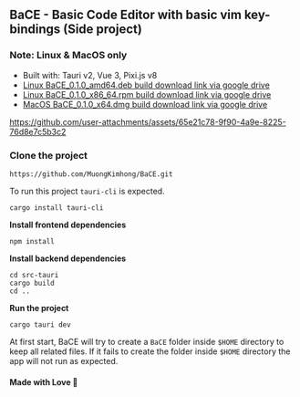 ## BaCE - Basic Code Editor with basic vim key-bindings (Side project)

### Note: Linux & MacOS only

- Built with: Tauri v2, Vue 3, Pixi.js v8
- [Linux BaCE_0.1.0_amd64.deb build download link via google drive](https://drive.google.com/file/d/1WOvOBdrd7eI5Cj3fD5QcAoi-OjnpOSU_/view?usp=drive_link)
- [Linux BaCE_0.1.0_x86_64.rpm build download link via google drive](https://drive.google.com/file/d/1yqoFzZxI_SMcy5vyQRroXVx79Wz_04di/view?usp=drive_link)
- [MacOS BaCE_0.1.0_x64.dmg build download link via google drive](https://drive.google.com/file/d/12dzatVgELnfm7QdzAl8EbTlNJ0AAmdZz/view?usp=drive_link)

https://github.com/user-attachments/assets/65e21c78-9f90-4a9e-8225-76d8e7c5b3c2

### Clone the project
```
https://github.com/MuongKimhong/BaCE.git
```

To run this project `tauri-cli` is expected.

```
cargo install tauri-cli
```

**Install frontend dependencies**

```
npm install
```

**Install backend dependencies**

```
cd src-tauri
cargo build
cd ..
```

**Run the project**

```
cargo tauri dev
```

At first start, BaCE will try to create a `BaCE` folder inside `$HOME` directory to keep all related files. If it fails to create the folder inside `$HOME` directory the app will not run as expected.

#### Made with Love 💙
